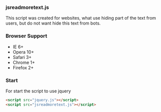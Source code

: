 ### jsreadmoretext.js

This script was created for websites, what use hiding part of the text from users, but do not want hide this text from bots.

### Browser Support

  * IE 6+
  * Opera 10+
  * Safari 3+
  * Chrome 1+
  * Firefox 2+

### Start

For start the script to use jquery
``` html
<script src="jquery.js"></script>
<script src="jsreadmoretext.js"></script>
```

